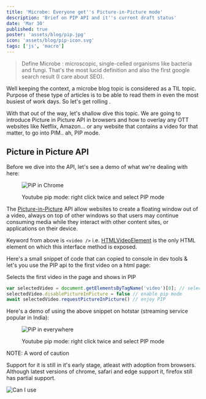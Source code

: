 ```yaml
---
title: 'Microbe: Everyone get''s Picture-in-Picture mode'
description: 'Brief on PIP API and it''s current draft status'
date: 'Mar 30'
published: true
poster: 'assets/blog/pip.jpg'
icon: 'assets/blog/pip-icon.svg'
tags: ['js', 'macro']
---
```


>  Define Microbe : microscopic, single-celled organisms like bacteria and fungi. That's the most lucid definition and also the first google search result (I care about SEO).

Well keeping the context, a microbe blog topic is considered as a TIL topic. Purpose of these type of articles is to be able to read them in even the most busiest of work days. So let's get rolling .


With that out of the way, let's shallow dive this topic. We are going to introduce Picture in Picture API in browsers and how to overlay any OTT websites like Netflix, Amazon... or any website that contains a video for that matter, to go into PIM.. ah, PIP mode.

## Picture in Picture API

Before we dive into the API, let's see a demo of what we're dealing with here:


<figure>

![PiP in Chrome](assets/blog/gif1.gif)
<figcaption>Youtube pip mode: right click twice and select PIP mode</figcaption>

</figure>

The [Picture-in-Picture](https://developer.mozilla.org/en-US/docs/Web/API/Picture-in-Picture_API) API allow websites to create a floating window out of a video, always on top of other windows so that users may continue consuming media while they interact with other content sites, or applications on their device.

Keyword from above is `<video />` i.e. [HTMLVideoElement](https://developer.mozilla.org/en-US/docs/Web/API/HTMLVideoElement) is the only HTML element on which this interface method is exposed.


Here's a small snippet of code that can copied to console in dev tools & let's you use the PIP api to the first video on a html page:

<p class="codeblock-title">Selects the first video in the page and shows in PIP</p>

```js
var selectedVideo = document.getElementsByTagName('video')[0]; // selects the first video, can also select by classname/id if multiple videos are playing on the same page
selectedVideo.disablePictureInPicture = false // enable pip mode 
await selectedVideo.requestPictureInPicture() // enjoy PIP
```

Here's a demo of using the above snippet on hotstar (streaming service popular in India):

<figure>

![PiP in everywhere](assets/blog/gif2.gif)
<figcaption>Youtube pip mode: right click twice and select PIP mode</figcaption>

</figure>

NOTE: A word of caution

Support for it is still in it's early stage, atleast with adoption from browsers. Although 
latest versions of chrome, safari and edge support it, firefox still has partial support.

![Can I use](assets/blog/pip-caniuse.png)
